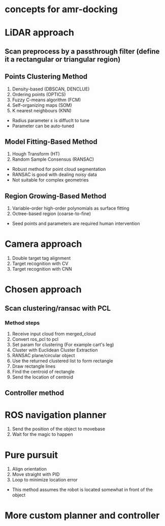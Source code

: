 # concepts for amr-docking
# LiDAR approach
## Scan preprocess by a passthrough filter (define it a rectangular or triangular region)
## Points Clustering Method
1. Density-based (DBSCAN, DENCLUE)
2. Ordering points (OPTICS)
3. Fuzzy C-means algorithm (FCM)
4. Self-organizing maps (SOM)
5. K nearest neighbours (KNN)
- Radius parameter ε is diffuclt to tune
- Parameter can be auto-tuned

## Model Fitting-Based Method
1. Hough Transform (HT)
2. Random Sample Consensus (RANSAC)
- Robust method for point cloud segmentation
- RANSAC is good with dealing noisy data
- Not suitable for complex geometries

## Region Growing-Based Method
1. Variable-order high-order polynomials as surface fitting
2. Octree-based region (coarse-to-fine)
- Seed points and parameters are required human intervention

# Camera approach
1. Double target tag alignment
2. Target recognition with CV
3. Target recognition with CNN

# Chosen approach
## Scan clustering/ransac with PCL
### Method steps
1. Receive input cloud from merged_cloud
2. Convert ros_pcl to pcl
3. Set param for clustering (For example cart's leg)
4. Cluster with Euclidean Cluster Extraction
5. RANSAC plane/circular object
6. Use the returned clustered list to form rectangle
7. Draw rectangle lines
8. Find the centroid of rectangle
9. Send the location of centroid

## Controller method
# ROS navigation planner
1. Send the position of the object to movebase
2. Wait for the magic to happen

# Pure pursuit
1. Align orientation
2. Move straight with PID
3. Loop to minimize location error
- This method assumes the robot is located somewhat in front of the object

# More custom planner and controller
